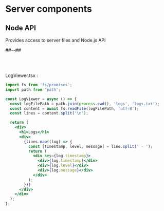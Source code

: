 <!-- .slide: class="two-column with-code " -->

# Server components

## Node API

Provides access to server files and Node.js API

##--##

<br/>

<br/>

LogViewer.tsx :

```jsx
import fs from 'fs/promises';
import path from 'path';

const LogViewer = async () => {
  const logFilePath = path.join(process.cwd(), 'logs', 'logs.txt');
  const content = await fs.readFile(logFilePath, 'utf-8');
  const lines = content.split('\n');

  return (
    <div>
      <h1>Logs</h1>
      <div>
        {lines.map((log) => {
          const [timestamp, level, message] = line.split(' - ');
          return (
            <div key={log.timestamp}>
              <div>{log.timestamp}</div>
              <div>{log.level}</div>
              <div>{log.message}</div>
            </div>
          );
        })}
      </div>
    </div>
  );
};
```
